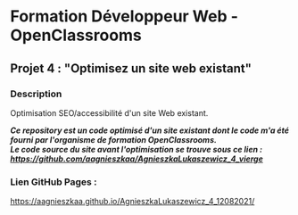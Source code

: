 # Formation Développeur Web - OpenClassrooms
## Projet 4 : "Optimisez un site web existant"
### Description
Optimisation SEO/accessibilité d'un site Web existant. 

***Ce repository est un code optimisé d'un site existant dont le code m'a été fourni par l'organisme de formation OpenClassrooms.***<br>
***Le code source du site avant l'optimisation se trouve sous ce lien : https://github.com/aagnieszkaa/AgnieszkaLukaszewicz_4_vierge***
### Lien GitHub Pages : 
https://aagnieszkaa.github.io/AgnieszkaLukaszewicz_4_12082021/
